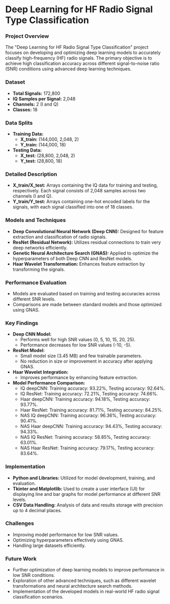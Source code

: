 # Deep Learning for HF Radio Signal Type Classification

### Project Overview
The "Deep Learning for HF Radio Signal Type Classification" project focuses on developing and optimizing deep learning models to accurately classify high-frequency (HF) radio signals. The primary objective is to achieve high classification accuracy across different signal-to-noise ratio (SNR) conditions using advanced deep learning techniques.

### Dataset
- **Total Signals:** 172,800
- **IQ Samples per Signal:** 2,048
- **Channels:** 2 (I and Q)
- **Classes:** 18

### Data Splits
- **Training Data:**
  - **X_train:** (144,000, 2,048, 2)
  - **Y_train:** (144,000, 18)
- **Testing Data:**
  - **X_test:** (28,800, 2,048, 2)
  - **Y_test:** (28,800, 18)

### Detailed Description
- **X_train/X_test:** Arrays containing the IQ data for training and testing, respectively. Each signal consists of 2,048 samples across two channels (I and Q).
- **Y_train/Y_test:** Arrays containing one-hot encoded labels for the signals, with each signal classified into one of 18 classes.

### Models and Techniques
- **Deep Convolutional Neural Network (Deep CNN):** Designed for feature extraction and classification of radio signals.
- **ResNet (Residual Network):** Utilizes residual connections to train very deep networks efficiently.
- **Genetic Neural Architecture Search (GNAS):** Applied to optimize the hyperparameters of both Deep CNN and ResNet models.
- **Haar Wavelet Transformation:** Enhances feature extraction by transforming the signals.

### Performance Evaluation
- Models are evaluated based on training and testing accuracies across different SNR levels.
- Comparisons are made between standard models and those optimized using GNAS.

### Key Findings
- **Deep CNN Model:**
  - Performs well for high SNR values (0, 5, 10, 15, 20, 25).
  - Performance decreases for low SNR values (-10, -5).
- **ResNet Model:**
  - Small model size (3.45 MB) and few trainable parameters.
  - No reduction in size or improvement in accuracy after applying GNAS.
- **Haar Wavelet Integration:**
  - Improves performance by enhancing feature extraction.
- **Model Performance Comparison:**
  - IQ deepCNN: Training accuracy: 93.22%, Testing accuracy: 92.64%.
  - IQ ResNet: Training accuracy: 72.21%, Testing accuracy: 74.66%.
  - Haar deepCNN: Training accuracy: 94.18%, Testing accuracy: 93.77%.
  - Haar ResNet: Training accuracy: 81.71%, Testing accuracy: 84.25%.
  - NAS IQ deepCNN: Training accuracy: 96.36%, Testing accuracy: 90.41%.
  - NAS Haar deepCNN: Training accuracy: 94.43%, Testing accuracy: 94.33%.
  - NAS IQ ResNet: Training accuracy: 58.85%, Testing accuracy: 63.01%.
  - NAS Haar ResNet: Training accuracy: 79.17%, Testing accuracy: 83.64%.

### Implementation
- **Python and Libraries:** Utilized for model development, training, and evaluation.
- **Tkinter and Matplotlib:** Used to create a user interface (UI) for displaying line and bar graphs for model performance at different SNR levels.
- **CSV Data Handling:** Analysis of data and results storage with precision up to 4 decimal places.

### Challenges
- Improving model performance for low SNR values.
- Optimizing hyperparameters effectively using GNAS.
- Handling large datasets efficiently.

### Future Work
- Further optimization of deep learning models to improve performance in low SNR conditions.
- Exploration of other advanced techniques, such as different wavelet transformations and neural architecture search methods.
- Implementation of the developed models in real-world HF radio signal classification scenarios.
